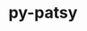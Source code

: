 ---
title: "py-patsy"
layout: cache
categories: [package, develop]
meta: {"compilers": ["gcc@11.4.0", "gcc@9.4.0", "none"], "num_specs": 7, "num_specs_by_stack": {"e4s": 4, "e4s-neoverse_v1": 2, "e4s-power": 1, "root": 7}, "oss": ["ubuntu20.04", "ubuntu22.04"], "platforms": ["linux"], "stacks": ["e4s", "e4s-neoverse_v1", "e4s-power", "root"], "targets": ["neoverse_v1", "ppc64le", "x86_64_v3"], "versions": ["0.5.3", "0.5.4"]}
spec_details: [{"compiler": "none", "hash": "2mvhuf4flnn2xh4tmgvh3bkxrc6fqna5", "os": "ubuntu22.04", "platform": "linux", "size": "-", "stacks": ["e4s", "root"], "target": "x86_64_v3", "variants": ["build_system=python_pip", "~splines"], "versions": ["0.5.4"]}, {"compiler": "none", "hash": "5rdkyaonoljc53f3dpdvbx2rbxht5bs2", "os": "ubuntu22.04", "platform": "linux", "size": "-", "stacks": ["e4s", "root"], "target": "x86_64_v3", "variants": ["build_system=python_pip", "~splines"], "versions": ["0.5.4"]}, {"compiler": "gcc@11.4.0", "hash": "bh4fc53ebdv2swlj2tmvgqthdo2rh5e6", "os": "ubuntu22.04", "platform": "linux", "size": "-", "stacks": ["e4s-neoverse_v1", "root"], "target": "neoverse_v1", "variants": ["build_system=python_pip", "~splines"], "versions": ["0.5.3"]}, {"compiler": "none", "hash": "bqwydlfg5l7hdru26obhxplgpmyq2tyg", "os": "ubuntu22.04", "platform": "linux", "size": "-", "stacks": ["e4s", "root"], "target": "x86_64_v3", "variants": ["build_system=python_pip", "~splines"], "versions": ["0.5.4"]}, {"compiler": "gcc@11.4.0", "hash": "ittm44dra6j7rzlk6dwoopfzdlbxmlps", "os": "ubuntu22.04", "platform": "linux", "size": "-", "stacks": ["e4s-neoverse_v1", "root"], "target": "neoverse_v1", "variants": ["build_system=python_pip", "~splines"], "versions": ["0.5.3"]}, {"compiler": "none", "hash": "k6tz2kqsi5fa3f4tzxhulvtazjlgoc2g", "os": "ubuntu22.04", "platform": "linux", "size": "-", "stacks": ["e4s", "root"], "target": "x86_64_v3", "variants": ["build_system=python_pip", "~splines"], "versions": ["0.5.4"]}, {"compiler": "gcc@9.4.0", "hash": "r5ulboimieuo5qp3zdhagx7byr5oyfx7", "os": "ubuntu20.04", "platform": "linux", "size": "-", "stacks": ["e4s-power", "root"], "target": "ppc64le", "variants": ["build_system=python_pip", "~splines"], "versions": ["0.5.3"]}]
---